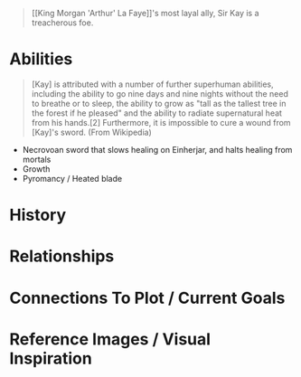 > [[King Morgan 'Arthur' La Faye]]'s most layal ally, Sir Kay is a treacherous foe.  
# Abilities

>[Kay] is attributed with a number of further superhuman abilities, including the ability to go nine days and nine nights without the need to breathe or to sleep, the ability to grow as "tall as the tallest tree in the forest if he pleased" and the ability to radiate supernatural heat from his hands.[2] Furthermore, it is impossible to cure a wound from [Kay]'s sword. (From Wikipedia)

+ Necrovoan sword that slows healing on Einherjar, and halts healing from mortals
+ Growth
+ Pyromancy / Heated blade

# History

# Relationships

# Connections To Plot / Current Goals

# Reference Images / Visual Inspiration